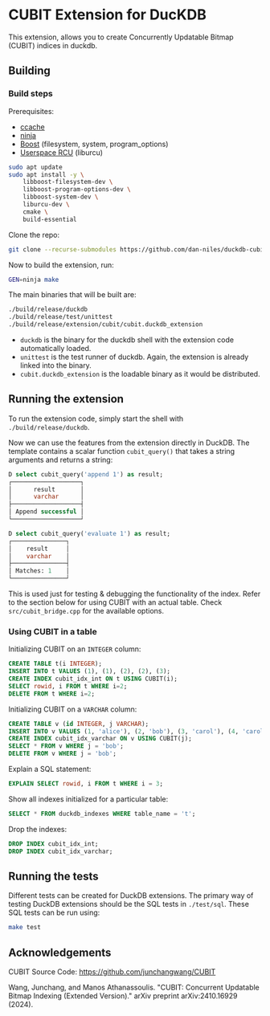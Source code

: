 # CUBIT Extension for DucKDB

This extension, allows you to create Concurrently Updatable Bitmap (CUBIT) indices in duckdb.

## Building

### Build steps

Prerequisites:
- [ccache](https://ccache.dev/)
- [ninja](https://ninja-build.org/)
- [Boost](https://www.boost.org/) (filesystem, system, program_options)
- [Userspace RCU](https://liburcu.org/) (liburcu)

```sh
sudo apt update
sudo apt install -y \
    libboost-filesystem-dev \
    libboost-program-options-dev \
    libboost-system-dev \
    liburcu-dev \
    cmake \
    build-essential
```

Clone the repo:
```sh
git clone --recurse-submodules https://github.com/dan-niles/duckdb-cubit.git
```

Now to build the extension, run:
```sh
GEN=ninja make
```
The main binaries that will be built are:
```sh
./build/release/duckdb
./build/release/test/unittest
./build/release/extension/cubit/cubit.duckdb_extension
```
- `duckdb` is the binary for the duckdb shell with the extension code automatically loaded.
- `unittest` is the test runner of duckdb. Again, the extension is already linked into the binary.
- `cubit.duckdb_extension` is the loadable binary as it would be distributed.

## Running the extension
To run the extension code, simply start the shell with `./build/release/duckdb`.

Now we can use the features from the extension directly in DuckDB. The template contains a scalar function `cubit_query()` that takes a string arguments and returns a string:
```sql
D select cubit_query('append 1') as result;
┌───────────────────┐
│      result       │
│      varchar      │
├───────────────────┤
│ Append successful │
└───────────────────┘

D select cubit_query('evaluate 1') as result;
┌───────────────┐
│    result     │
│    varchar    │
├───────────────┤
│ Matches: 1    │
└───────────────┘
```

This is used just for testing & debugging the functionality of the index. Refer to the section below for using CUBIT with an actual table. Check `src/cubit_bridge.cpp` for the available options.

### Using CUBIT in a table

Initializing CUBIT on an `INTEGER` column:
```sql
CREATE TABLE t(i INTEGER);
INSERT INTO t VALUES (1), (1), (2), (2), (3);
CREATE INDEX cubit_idx_int ON t USING CUBIT(i);
SELECT rowid, i FROM t WHERE i=2;
DELETE FROM t WHERE i=2;
```

Initializing CUBIT on a `VARCHAR` column:
```sql
CREATE TABLE v (id INTEGER, j VARCHAR);
INSERT INTO v VALUES (1, 'alice'), (2, 'bob'), (3, 'carol'), (4, 'carol'), (5, 'bob');
CREATE INDEX cubit_idx_varchar ON v USING CUBIT(j);
SELECT * FROM v WHERE j = 'bob';
DELETE FROM v WHERE j = 'bob';
```

Explain a SQL statement:
```sql
EXPLAIN SELECT rowid, i FROM t WHERE i = 3;
```

Show all indexes initialized for a particular table:
```sql
SELECT * FROM duckdb_indexes WHERE table_name = 't';
```

Drop the indexes:
```sql
DROP INDEX cubit_idx_int;
DROP INDEX cubit_idx_varchar;
```

## Running the tests
Different tests can be created for DuckDB extensions. The primary way of testing DuckDB extensions should be the SQL tests in `./test/sql`. These SQL tests can be run using:
```sh
make test
```

## Acknowledgements

CUBIT Source Code: https://github.com/junchangwang/CUBIT

Wang, Junchang, and Manos Athanassoulis. "CUBIT: Concurrent Updatable Bitmap Indexing (Extended Version)." arXiv preprint arXiv:2410.16929 (2024).
